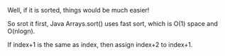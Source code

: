 
Well, if it is sorted, things would be much easier!

So srot it first, Java Arrays.sort() uses fast sort, which is O(1) space and O(nlogn).

If index+1 is the same as index, then assign index+2 to index+1.


